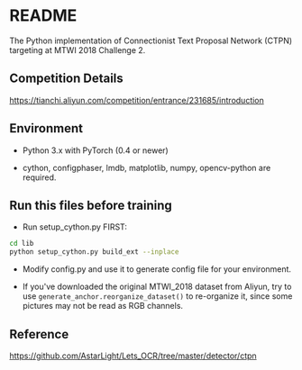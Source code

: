 # README

The Python implementation of Connectionist Text Proposal Network (CTPN) targeting at MTWI 2018 Challenge 2.

## Competition Details

https://tianchi.aliyun.com/competition/entrance/231685/introduction

## Environment

* Python 3.x with PyTorch (0.4 or newer)

* cython, configphaser, lmdb, matplotlib, numpy, opencv-python are required.

## Run this files before training

* Run setup_cython.py FIRST: 

```bash
cd lib
python setup_cython.py build_ext --inplace
```

* Modify config.py and use it to generate config file for your environment.

* If you've downloaded the original MTWI_2018 dataset from Aliyun, try to use `generate_anchor.reorganize_dataset()` to re-organize it, since some pictures may not be read as RGB channels.

## Reference

https://github.com/AstarLight/Lets_OCR/tree/master/detector/ctpn